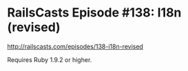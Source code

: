 # RailsCasts Episode #138: I18n (revised)

http://railscasts.com/episodes/138-i18n-revised

Requires Ruby 1.9.2 or higher.
